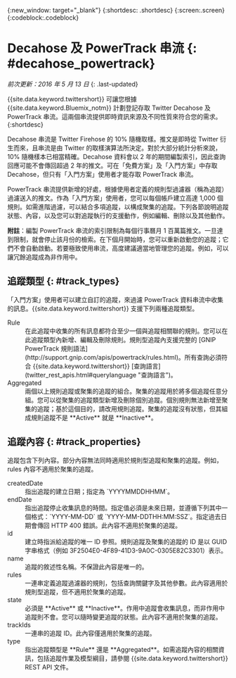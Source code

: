 {:new_window: target="_blank"}
{:shortdesc: .shortdesc}
{:screen:.screen}
{:codeblock:.codeblock}

# Decahose 及 PowerTrack 串流 {: #decahose_powertrack}

*前次更新：2016 年 5 月 13 日*
{: .last-updated}

{{site.data.keyword.twittershort}} 可讓您根據 {{site.data.keyword.Bluemix_notm}} 計劃登記存取 Twitter Decahose 及 PowerTrack 串流。這兩個串流提供即時資訊來源及不同性質來符合您的需求。
{:shortdesc}

Decahose 串流是 Twitter Firehose 的 10% 隨機取樣。推文是即時從 Twitter 衍生而來，且串流是由 Twitter 的取樣演算法所決定。對於大部分統計分析來說，10% 隨機樣本已相當精確。Decahose 資料會以 2 年的期間編製索引，因此查詢回應可能不會傳回超過 2 年的推文。可在「免費方案」及「入門方案」中存取 Decahose，但只有「入門方案」使用者才能存取 PowerTrack 串流。

PowerTrack 串流提供新增的好處，根據使用者定義的規則型過濾器（稱為追蹤）過濾送入的推文。作為「入門方案」使用者，您可以每個帳戶建立高達 1,000 個規則。如需進階過濾，可以結合多項追蹤，以構成聚集的追蹤。下列各節說明追蹤狀態、內容，以及您可以對追蹤執行的支援動作，例如編輯、刪除以及其他動作。

**附註**：編製 PowerTrack 串流的索引限制為每個行事曆月 1 百萬篇推文。一旦達到限制，就會停止該月份的檢索。在下個月開始時，您可以重新啟動您的追蹤；它們不會自動啟動。若要極致使用串流，高度建議適當地管理您的追蹤。例如，可以讓冗餘追蹤成為非作用中。

## 追蹤類型 {: #track_types}

「入門方案」使用者可以建立自訂的追蹤，來過濾 PowerTrack 資料串流中收集的訊息。{{site.data.keyword.twittershort}} 支援下列兩種追蹤類型。

<dl>
<dt>Rule</dt>
<dd>在此追蹤中收集的所有訊息都符合至少一個與追蹤相關聯的規則。您可以在此追蹤類型內新增、編輯及刪除規則。規則型追蹤內支援完整的 [GNIP PowerTrack 規則語法](http://support.gnip.com/apis/powertrack/rules.html)。所有查詢必須符合 {{site.data.keyword.twittershort}} [查詢語言](twitter_rest_apis.html#querylanguage "查詢語言")。
</dd>

<dt>Aggregated</dt>
<dd>兩個以上規則追蹤或聚集的追蹤的組合。聚集的追蹤用於將多個追蹤任意分組。您可以從聚集的追蹤類型新增及刪除個別追蹤。個別規則無法新增至聚集的追蹤；基於這個目的，請改用規則追蹤。聚集的追蹤沒有狀態，但其組成規則追蹤不是 **Active** 就是 **Inactive**。</dd>
</dl>

## 追蹤內容 {: #track_properties}
追蹤包含下列內容。部分內容無法同時適用於規則型追蹤和聚集的追蹤。例如，rules 內容不適用於聚集的追蹤。

<dl>
<dt>createdDate</dt>
<dd>指出追蹤的建立日期；指定為 `YYYYMMDDHHMM`。</dd>

<dt>endDate</dt>
<dd>指出追蹤停止收集訊息的時間。指定值必須是未來日期，並遵循下列其中一個格式：`YYYY-MM-DD` 或 `YYYY-MM-DDTHH:MM:SSZ`。指定過去日期會傳回 HTTP 400 錯誤。此內容不適用於聚集的追蹤。</dd>

<dt>id</dt>
<dd>建立時指派給追蹤的唯一 ID 參照。規則追蹤及聚集的追蹤的 ID 是以 GUID 字串格式（例如 3F2504E0-4F89-41D3-9A0C-0305E82C3301）表示。</dd>

<dt>name</dt>
<dd>追蹤的敘述性名稱。不保證此內容是唯一的。</dd>

<dt>rules</dt>
<dd>一連串定義追蹤過濾器的規則，包括查詢關鍵字及其他參數。此內容適用於規則型追蹤，但不適用於聚集的追蹤。</dd>

<dt>state</dt>
<dd>必須是 **Active** 或 **Inactive**。作用中追蹤會收集訊息，而非作用中追蹤則不會。您可以隨時變更追蹤的狀態。此內容不適用於聚集的追蹤。</dd>

<dt>trackIds</dt>
<dd>一連串的追蹤 ID。此內容僅適用於聚集的追蹤。</dd>

<dt>type</dt>
<dd>指出追蹤類型是 **Rule** 還是 **Aggregated**。如需追蹤內容的相關資訊，包括追蹤作業及模型綱目，請參閱 {{site.data.keyword.twittershort}} REST API 文件。</dd>
</dl>

